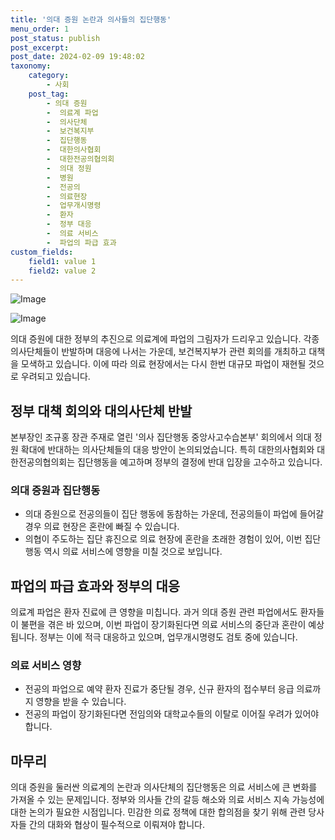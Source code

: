 ```yaml
---
title: '의대 증원 논란과 의사들의 집단행동'
menu_order: 1
post_status: publish
post_excerpt: 
post_date: 2024-02-09 19:48:02
taxonomy:
    category:
        - 사회
    post_tag:
        - 의대 증원
        -  의료계 파업
        -  의사단체
        -  보건복지부
        -  집단행동
        -  대한의사협회
        -  대한전공의협의회
        -  의대 정원
        -  병원
        -  전공의
        -  의료현장
        -  업무개시명령
        -  환자
        -  정부 대응
        -  의료 서비스
        -  파업의 파급 효과
custom_fields:
    field1: value 1
    field2: value 2
---
```


![Image](https://imgnews.pstatic.net/image/022/2024/02/09/20240209505736_20240209152004831.jpg?type=w647)

![Image](https://imgnews.pstatic.net/image/022/2024/02/09/20240209505715_20240209152004834.jpg?type=w647)

의대 증원에 대한 정부의 추진으로 의료계에 파업의 그림자가 드리우고 있습니다. 각종 의사단체들이 반발하며 대응에 나서는 가운데, 보건복지부가 관련 회의를 개최하고 대책을 모색하고 있습니다. 이에 따라 의료 현장에서는 다시 한번 대규모 파업이 재현될 것으로 우려되고 있습니다.
## 정부 대책 회의와 대의사단체 반발
본부장인 조규홍 장관 주재로 열린 '의사 집단행동 중앙사고수습본부' 회의에서 의대 정원 확대에 반대하는 의사단체들의 대응 방안이 논의되었습니다. 특히 대한의사협회와 대한전공의협의회는 집단행동을 예고하며 정부의 결정에 반대 입장을 고수하고 있습니다.
### 의대 증원과 집단행동
- 의대 증원으로 전공의들이 집단 행동에 동참하는 가운데, 전공의들이 파업에 들어갈 경우 의료 현장은 혼란에 빠질 수 있습니다.
- 의협이 주도하는 집단 휴진으로 의료 현장에 혼란을 초래한 경험이 있어, 이번 집단행동 역시 의료 서비스에 영향을 미칠 것으로 보입니다.
## 파업의 파급 효과와 정부의 대응
의료계 파업은 환자 진료에 큰 영향을 미칩니다. 과거 의대 증원 관련 파업에서도 환자들이 불편을 겪은 바 있으며, 이번 파업이 장기화된다면 의료 서비스의 중단과 혼란이 예상됩니다. 정부는 이에 적극 대응하고 있으며, 업무개시명령도 검토 중에 있습니다.
### 의료 서비스 영향
- 전공의 파업으로 예약 환자 진료가 중단될 경우, 신규 환자의 접수부터 응급 의료까지 영향을 받을 수 있습니다.
- 전공의 파업이 장기화된다면 전임의와 대학교수들의 이탈로 이어질 우려가 있어야 합니다.
## 마무리
의대 증원을 둘러싼 의료계의 논란과 의사단체의 집단행동은 의료 서비스에 큰 변화를 가져올 수 있는 문제입니다. 정부와 의사들 간의 갈등 해소와 의료 서비스 지속 가능성에 대한 논의가 필요한 시점입니다. 민감한 의료 정책에 대한 합의점을 찾기 위해 관련 당사자들 간의 대화와 협상이 필수적으로 이뤄져야 합니다.
